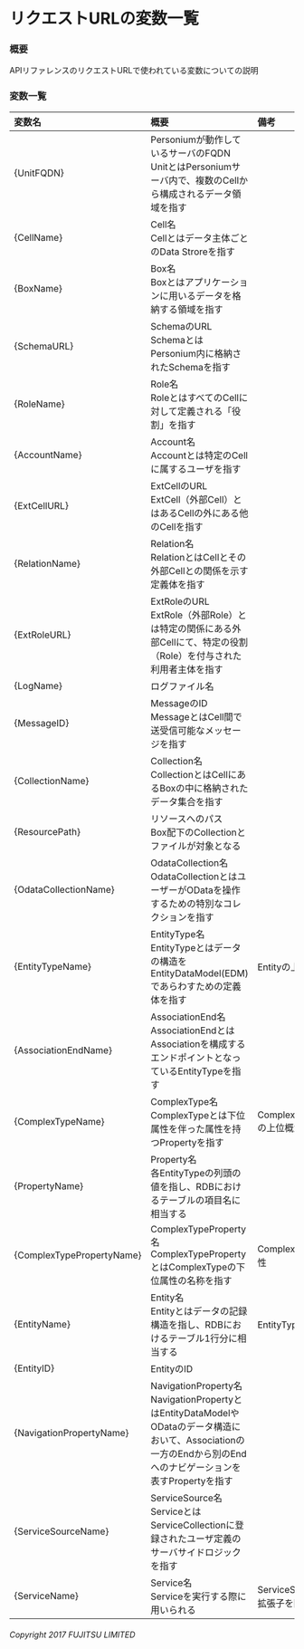 # リクエストURLの変数一覧
### 概要
APIリファレンスのリクエストURLで使われている変数についての説明

### 変数一覧

|変数名|概要|備考|
|:--|:--|:--|
|{UnitFQDN}|Personiumが動作しているサーバのFQDN<br>UnitとはPersoniumサーバ内で、複数のCellから構成されるデータ領域を指す||
|{CellName}|Cell名<br>Cellとはデータ主体ごとのData Stroreを指す||
|{BoxName}|Box名<br>Boxとはアプリケーションに用いるデータを格納する領域を指す||
|{SchemaURL}|SchemaのURL<br>SchemaとはPersonium内に格納されたSchemaを指す||
|{RoleName}|Role名<br>RoleとはすべてのCellに対して定義される「役割」を指す||
|{AccountName}|Account名<br>Accountとは特定のCellに属するユーザを指す||
|{ExtCellURL}|ExtCellのURL<br>ExtCell（外部Cell）とはあるCellの外にある他のCellを指す||
|{RelationName}|Relation名<br>RelationとはCellとその外部Cellとの関係を示す定義体を指す||
|{ExtRoleURL}|ExtRoleのURL<br>ExtRole（外部Role）とは特定の関係にある外部Cellにて、特定の役割（Role）を付与された利用者主体を指す||
|{LogName}|ログファイル名||
|{MessageID}|MessageのID<br>MessageとはCell間で送受信可能なメッセージを指す||
|{CollectionName}|Collection名<br>CollectionとはCellにあるBoxの中に格納されたデータ集合を指す||
|{ResourcePath}|リソースへのパス<br>Box配下のCollectionとファイルが対象となる||
|{OdataCollectionName}|OdataCollection名<br>OdataCollectionとはユーザーがODataを操作するための特別なコレクションを指す||
|{EntityTypeName}|EntityType名<br>EntityTypeとはデータの構造をEntityDataModel(EDM)であらわすための定義体を指す|Entityの上位概念|
|{AssociationEndName}|AssociationEnd名<br>AssociationEndとはAssociationを構成するエンドポイントとなっているEntityTypeを指す||
|{ComplexTypeName}|ComplexType名<br>ComplexTypeとは下位属性を伴った属性を持つPropertyを指す|ComplexTypePropertyの上位概念|
|{PropertyName}|Property名<br>各EntityTypeの列頭の値を指し、RDBにおけるテーブルの項目名に相当する||
|{ComplexTypePropertyName}|ComplexTypeProperty名<br>ComplexTypePropertyとはComplexTypeの下位属性の名称を指す|ComplexTypeの下位属性|
|{EntityName}|Entity名<br>Entityとはデータの記録構造を指し、RDBにおけるテーブル1行分に相当する|EntityTypeの下位属性|
|{EntityID}|EntityのID||
|{NavigationPropertyName}|NavigationProperty名<br>NavigationPropertyとはEntityDataModelやODataのデータ構造において、Associationの一方のEndから別のEndへのナビゲーションを表すPropertyを指す||
|{ServiceSourceName}|ServiceSource名<br>ServiceとはServiceCollectionに登録されたユーザ定義のサーバサイドロジックを指す||
|{ServiceName}|Service名<br>Serviceを実行する際に用いられる|ServiceSource名から拡張子を除いたもの|

###### Copyright 2017 FUJITSU LIMITED
